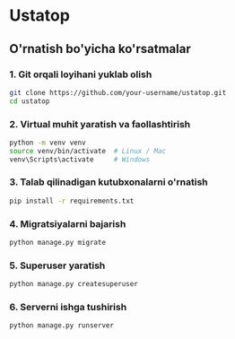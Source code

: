 # Ustatop

## O'rnatish bo'yicha ko'rsatmalar

### 1. Git orqali loyihani yuklab olish

```bash
git clone https://github.com/your-username/ustatop.git
cd ustatop
```

### 2. Virtual muhit yaratish va faollashtirish
```bash
python -m venv venv
source venv/bin/activate  # Linux / Mac
venv\Scripts\activate     # Windows
```

### 3. Talab qilinadigan kutubxonalarni o'rnatish
```bash
pip install -r requirements.txt
```

### 4. Migratsiyalarni bajarish

```bash
python manage.py migrate
```

### 5. Superuser yaratish
```bash
python manage.py createsuperuser
```

### 6. Serverni ishga tushirish
```bash
python manage.py runserver
```
